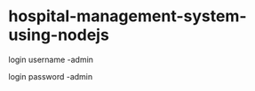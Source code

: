 # hospital-management-system-using-nodejs

login username -admin                          







login password -admin
